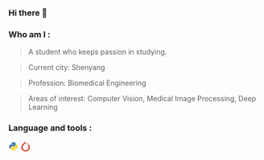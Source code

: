 <!--
 * @Author: GUO Huimin
 * @Date: 1970-01-01 08:00:00
 * @LastEditors: GUO Huimin
 * @LastEditTime: 2020-07-22 12:41:14
 * @FilePath: /drafts/run/media/ghm/____/Github/linkghm/README.md
--> 
### Hi there 👋

### Who am I :

> A student who keeps passion in studying.

> Current city: Shenyang

> Profession: Biomedical Engineering

> Areas of interest: Computer Vision, Medical Image Processing, Deep Learning

### Language and tools :
<img height="20" src="https://raw.githubusercontent.com/linkghm/linkghm/master/src/python.svg"> <img height="20" src="https://raw.githubusercontent.com/linkghm/linkghm/master/src/pytorch.svg">

<!--
**linkghm/linkghm** is a ✨ _special_ ✨ repository because its `README.md` (this file) appears on your GitHub profile.

Here are some ideas to get you started:

- 🔭 I’m currently working on ...
- 🌱 I’m currently learning ...
- 👯 I’m looking to collaborate on ...
- 🤔 I’m looking for help with ...
- 💬 Ask me about ...
- 📫 How to reach me: ...
- 😄 Pronouns: ...
- ⚡ Fun fact: ...
#### 🏊‍♂️ <a href="https://gist.github.com/linkghm/5256bd92a56ac5031a51d147f3e683b3" target="_blank">Weekly Development Breakdown</a>
-->
